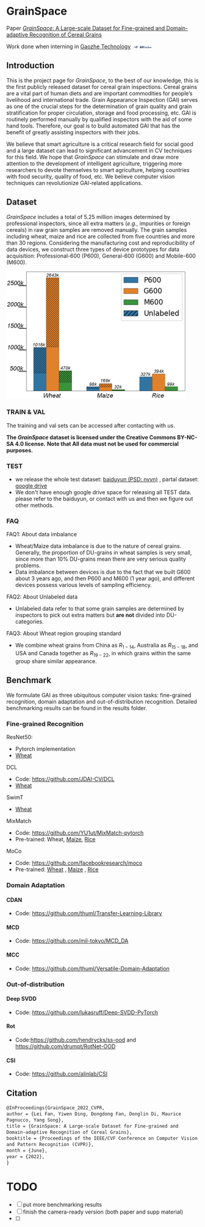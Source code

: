 

# GrainSpace

Paper  [*GrainSpace*: A Large-scale Dataset for Fine-grained and Domain-adaptive Recognition of Cereal Grains](https://arxiv.org/pdf/2203.05306.pdf)

Work done when interning in [Gaozhe Technology](http://gaozhe.com.cn/) <img src="./figs/gaozhe_logo.png" style="zoom:5%;" />

## Introduction

This is the project page for *GrainSpace*,  to the best of our knowledge, this is the first publicly released dataset for cereal grain inspections. Cereal grains are a vital part of human diets and are important commodities for people’s livelihood and international trade. Grain Appearance Inspection (GAI) serves as one of the crucial steps for the determination of grain quality and grain stratification for proper circulation, storage and food processing, etc. GAI is routinely performed manually by qualified inspectors with the aid of some hand tools. Therefore, our goal is to  build automated GAI that has the benefit of greatly assisting inspectors with their jobs.

We believe that smart agriculture is a critical research field for social good and a large dataset can lead to significant advancement in CV techniques for this field. We hope that *GrainSpace* can stimulate and draw more attention to the development of intelligent agriculture,  triggering more researchers to devote themselves  to smart agriculture, helping countries with food security, quality of food, etc. We believe computer vision techniques can revolutionize GAI-related applications.



## Dataset

*GrainSpace* includes a total of 5.25 million images determined by professional inspectors, since all extra matters (*e.g.*, impurities or foreign cereals) in raw grain samples are removed manually. The grain samples including wheat, maize and rice are collected from five countries and more than 30 regions. Considering the manufacturing cost and reproducibility of data devices, we construct three types of device prototypes for data acquisition: Professional-600 (P600), General-600 (G600) and Mobile-600 (M600).

<img src="./figs/grainspace_hist1.png" style="zoom: 50%;" />





### TRAIN & VAL

The training and val sets can be accessed after contacting with us. 

**The *GrainSpace* dataset is licensed under the Creative Commons BY-NC-SA 4.0 license.** **Note that All data must not be used for commercial purposes.**



### TEST 

- we release the whole test dataset: [baiduyun (PSD: nvvn)](https://pan.baidu.com/s/1dNASszevSRLOTb6VOJIbRw) ,  partal dataset: [google drive](https://drive.google.com/drive/folders/1_G0Ho4YgbgNMEdUorUI2Gji0Dz4rp9Yh?usp=sharing)
- We don't have enough google drive space for releasing all TEST data. please refer to the baiduyun, or contact with us and then we figure out other methods.



### FAQ

FAQ1: About data imbalance

- Wheat/Maize data imbalance is due to the nature of cereal grains. Generally, the proportion of DU-grains in wheat samples is very small, since more than 10% DU-grains mean there are very serious quality problems. 
- Data imbalance between devices is due to the fact that we built G600 about 3 years ago, and then P600 and M600 (1 year ago), and different devices possess various levels of sampling efficiency.



FAQ2: About Unlabeled data

- Unlabeled data refer to that some grain samples are determined by inspectors to pick out extra matters but **are not** divided into DU-categories. 



FAQ3: About Wheat region grouping standard

- We combine wheat grains from China as $R_{1-14}$, Australia as $R_{15-18}$, and USA and Canada together as $R_{19-22}$, in which grains within the same group
  share similar appearance.



## Benchmark

We formulate GAI as three ubiquitous computer vision tasks: fine-grained recognition, domain adaptation and out-of-distribution recognition.  Detailed benchmarking results can be found in the results folder.



### Fine-grained Recognition

ResNet50:

- Pytorch implementation
- [Wheat](https://drive.google.com/drive/folders/19Ce635pVnSF0GbQt5DdZJxHTkFH2SuJE?usp=sharing)



DCL

- Code: https://github.com/JDAI-CV/DCL
- [Wheat](https://drive.google.com/drive/folders/1ECxIWuZh6sYOCj-GhqKzLIsLCkrcE7HG?usp=sharing)



SwimT

- [Wheat](https://drive.google.com/drive/folders/1RpXNA_v5gBuoUbDL6day3-gy9zbOk6MB?usp=sharing)



MixMatch

- Code: https://github.com/YU1ut/MixMatch-pytorch
- Pre-trained: Wheat, [Maize](https://drive.google.com/drive/folders/12vJ2akDo7-hqldlDC3UDh6z3yf2aDZco?usp=sharing), [Rice](https://drive.google.com/drive/folders/1kQlIMOYxxQpoK7x8ZLwVACdbZ61z96Xr?usp=sharing)



MoCo

- Code: https://github.com/facebookresearch/moco
- Pre-trained: [Wheat](https://drive.google.com/drive/folders/1YQLOfb-rjhlgiUjnYPQPXJdtzmXICDAw?usp=sharing) , [Maize](https://drive.google.com/drive/folders/1z94mkzcaywyrEvw0eMGZ0ctyRUlPz2hG?usp=sharing) , [Rice](https://drive.google.com/drive/folders/1zmrdYhdOTom4GC0MSO4Mn2xUIMF7XO0_?usp=sharing)



### Domain Adaptation

#### CDAN

- Code: https://github.com/thuml/Transfer-Learning-Library

#### MCD

- Code: https://github.com/mil-tokyo/MCD_DA

#### MCC

- Code: https://github.com/thuml/Versatile-Domain-Adaptation



### Out-of-distribution 

#### Deep SVDD

- Code: https://github.com/lukasruff/Deep-SVDD-PyTorch

#### Rot

- Code:https://github.com/hendrycks/ss-ood  and https://github.com/drumpt/RotNet-OOD

#### CSI

- Code:  https://github.com/alinlab/CSI





## Citation

```
@InProceedings{GrainSpace_2022_CVPR,
author = {Lei Fan, Yiwen Ding, Dongdong Fan, Donglin Di, Maurice Pagnucco, Yang Song},
title = {GrainSpace: A Large-scale Dataset for Fine-grained and Domain-adaptive Recognition of Cereal Grains},
booktitle = {Proceedings of the IEEE/CVF Conference on Computer Vision and Pattern Recognition (CVPR)},
month = {June},
year = {2022},
}
```



# TODO



- [ ] put more benchmarking results
- [ ] finish the camera-ready version (both paper and supp material)
- [ ] 











